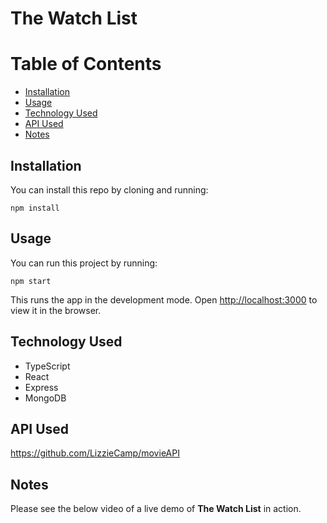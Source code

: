 # The Watch List

# Table of Contents

- [Installation](#Installation)
- [Usage](#Usage)
- [Technology Used](#technology-used)
- [API Used](#api-used)
- [Notes](#notes)

## Installation


You can install this repo by cloning and running:
```
npm install
```
## Usage


You can run this project by running:
```
npm start
```
This runs the app in the development mode.
Open [http://localhost:3000](http://localhost:3000) to view it in the browser.

## Technology Used

- TypeScript
- React
- Express
- MongoDB

## API Used

https://github.com/LizzieCamp/movieAPI


## Notes

Please see the below video of a live demo of **The Watch List** in action.
